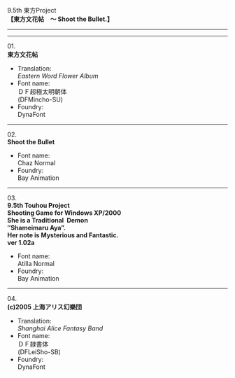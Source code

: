 9.5th 東方Project  
**【東方文花帖　～ Shoot the Bullet.】**

---  
---

01\.  
**東方文花帖**
  - Translation:  
*Eastern Word Flower Album*
  - Font name:  
ＤＦ超極太明朝体  
(DFMincho-SU)
  - Foundry:  
DynaFont

---

02\.  
**Shoot the Bullet**
  - Font name:  
Chaz Normal
  - Foundry:  
Bay Animation

---

03\.  
**9.5th Touhou Project**  
**Shooting Game for Windows XP/2000**  
**She is a Traditional Demon**  
**″Shameimaru Aya”.**  
**Her note is Mysterious and Fantastic.**  
**ver 1.02a**
  - Font name:  
Atilla Normal
  - Foundry:  
Bay Animation

---

04\.  
**(c)2005 上海アリス幻樂団**
  - Translation:  
*Shanghai Alice Fantasy Band*
  - Font name:  
ＤＦ隷書体  
(DFLeiSho-SB)
  - Foundry:  
DynaFont

